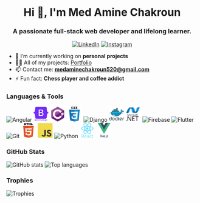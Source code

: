 <h1 align="center">Hi 👋, I'm Med Amine Chakroun</h1>
<h3 align="center">A passionate full-stack web developer and lifelong learner.</h3>



<p align="center">
  <a href="https://linkedin.com/in/medaminechakroun" target="_blank"><img src="https://img.shields.io/badge/LinkedIn-%230077B5.svg?style=for-the-badge&logo=linkedin&logoColor=white" alt="LinkedIn" /></a>
  <a href="https://instagram.com/aminechakroun" target="_blank"><img src="https://img.shields.io/badge/Instagram-%23E4405F.svg?style=for-the-badge&logo=instagram&logoColor=white" alt="Instagram" /></a>
</p>

- 🔭 I’m currently working on **personal projects**  
- 👨‍💻 All of my projects: [Portfolio](https://my-portfolio-wn1a.vercel.app/)  
- 📫 Contact me: **medaminechakroun520@gmail.com**  
- ⚡ Fun fact: **Chess player and coffee addict**  

<h3 align="left">Languages & Tools</h3>
<p align="left">
  <img src="https://angular.io/assets/images/logos/angular/angular.svg" alt="Angular" width="40" height="40"/>
  <img src="https://raw.githubusercontent.com/devicons/devicon/master/icons/bootstrap/bootstrap-plain-wordmark.svg" alt="Bootstrap" width="40" height="40"/>
  <img src="https://raw.githubusercontent.com/devicons/devicon/master/icons/csharp/csharp-original.svg" alt="C#" width="40" height="40"/>
  <img src="https://raw.githubusercontent.com/devicons/devicon/master/icons/css3/css3-original-wordmark.svg" alt="CSS3" width="40" height="40"/>
  <img src="https://cdn.worldvectorlogo.com/logos/django.svg" alt="Django" width="40" height="40"/>
  <img src="https://raw.githubusercontent.com/devicons/devicon/master/icons/docker/docker-original-wordmark.svg" alt="Docker" width="40" height="40"/>
  <img src="https://raw.githubusercontent.com/devicons/devicon/master/icons/dot-net/dot-net-original-wordmark.svg" alt=".NET" width="40" height="40"/>
  <img src="https://www.vectorlogo.zone/logos/firebase/firebase-icon.svg" alt="Firebase" width="40" height="40"/>
  <img src="https://www.vectorlogo.zone/logos/flutterio/flutterio-icon.svg" alt="Flutter" width="40" height="40"/>
  <img src="https://www.vectorlogo.zone/logos/git-scm/git-scm-icon.svg" alt="Git" width="40" height="40"/>
  <img src="https://raw.githubusercontent.com/devicons/devicon/master/icons/html5/html5-original-wordmark.svg" alt="HTML5" width="40" height="40"/>
  <img src="https://raw.githubusercontent.com/devicons/devicon/master/icons/javascript/javascript-original.svg" alt="JavaScript" width="40" height="40"/>
  <img src="https://www.vectorlogo.zone/logos/python/python-icon.svg" alt="Python" width="40" height="40"/>
  <img src="https://raw.githubusercontent.com/devicons/devicon/master/icons/react/react-original-wordmark.svg" alt="React" width="40" height="40"/>
  <img src="https://raw.githubusercontent.com/devicons/devicon/master/icons/vuejs/vuejs-original-wordmark.svg" alt="VueJS" width="40" height="40"/>
</p>

<h3 align="left">GitHub Stats</h3>
<p align="left">
  <img src="https://github-readme-stats.vercel.app/api?username=medaminechakroun&show_icons=true&theme=radical" alt="GitHub stats" />
  <img src="https://github-readme-stats.vercel.app/api/top-langs/?username=medaminechakroun&layout=compact&theme=radical" alt="Top languages" />
</p>

<h3 align="left">Trophies</h3>
<p align="left">
  <img src="https://github-profile-trophy.vercel.app/?username=medaminechakroun&theme=radical&margin-w=10&margin-h=10" alt="Trophies" />
</p>
